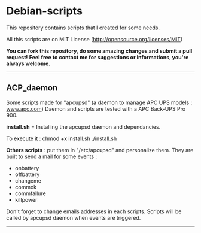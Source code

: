# Debian-scripts #

This repository contains scripts that I created for some needs.

All this scripts are on MIT License (http://opensource.org/licenses/MIT)

__You can fork this repository, do some amazing changes and submit a pull request!__
__Feel free to contact me for suggestions or informations, you're always welcome.__

----

## ACP_daemon ##

Some scripts made for "apcupsd" (a daemon to manage APC UPS models : www.apc.com)
Daemon and scripts are tested with a APC Back-UPS Pro 900.

__install.sh__ = Installing the apcupsd daemon and dependancies.

To execute it :
    chmod +x install.sh
    ./install.sh



__Others scripts__ : put them in "/etc/apcupsd" and personalize them.
They are built to send a mail for some events :
- onbattery
- offbattery
- changeme
- commok
- commfailure
- killpower


Don't forget to change emails addresses in each scripts.
Scripts will be called by apcupsd daemon when events are triggered.

----

